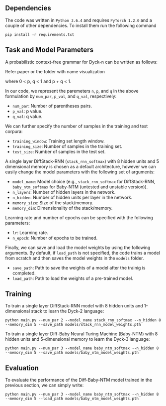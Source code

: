 ## Dependencies
The code was written in `Python 3.6.4` and requires `PyTorch 1.2.0` and a couple of other dependencies. 
To install them run the following command
```
pip install -r requirements.txt
```

## Task and Model Parameters
A probabilistic context-free grammar for Dyck-n can be written as follows:

Refer paper or the folder with name visualization

where 0 < p, q < 1 and p + q < 1.

In our code, we represent the paremeters `n`, `p`, and `q` in the above formulation by `num_par`, `p_val`, and `q_val`, respectively:
* `num_par`: Number of parentheses pairs.
* `p_val`: p value.
* `q_val`: q value.

We can further specify the number of samples in the training and test corpura:
* `training_window`: Training set length window.
* `training_size`: Number of samples in the training set.
* `test_size`: Number of samples in the test set.

A single layer DiffStack-RNN (`stack_rnn_softmax`) with 8 hidden units and 5 dimensional memory is chosen as a default architecture, however we can easily change the model parameters with the following set of arguments:
* `model_name`: Model choice (e.g., `stack_rnn_softmax` for DiffStack-RNN, `baby_ntm_softmax` for Baby-NTM (untested and unstable version)).
* `n_layers`: Number of hidden layers in the network.
* `n_hidden`: Number of hidden units per layer in the network.
* `memory_size`: Size of the stack/memory.
* `memory_dim`: Dimensionality of the stack/memory.


Learning rate and number of epochs can be specified with the following parameters:
* `lr`: Learning rate.
* `n_epoch`: Number of epochs to be trained.

Finally, we can save and load the model weights by using the following arguments. By default, if `load_path` is not specified, the code trains a model from scratch and then saves the model weights in the `models` folder.
* `save_path`: Path to save the weights of a model after the trainig is completed.
* `load_path`: Path to load the weights of a pre-trained model.


## Training
To train a single layer DiffStack-RNN model with 8 hidden units and 1-dimensional stack to learn the Dyck-2 language:

`python main.py --num_par 2 --model_name stack_rnn_softmax --n_hidden 8 --memory_dim 5 --save_path models/stack_rnn_model_weights.pth`

To train a single layer Diff-Baby Neural Turing Machine (Baby-NTM) with 8 hidden units and 5-dimensional memory to learn the Dyck-3 language:

`python main.py --num_par 3 --model_name baby_ntm_softmax --n_hidden 8 --memory_dim 5 --save_path models/baby_ntm_model_weights.pth`

## Evaluation
To evaluate the performance of the Diff-Baby-NTM model trained in the previous section, we can simply write:

`python main.py --num_par 3 --model_name baby_ntm_softmax --n_hidden 8 --memory_dim 5 --load_path models/baby_ntm_model_weights.pth`


